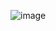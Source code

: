 
![image](https://github.com/krpvby/what_people_search_bot/assets/138283843/303b5fcf-109b-414c-9908-558df1ab088f)
